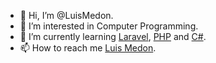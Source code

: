 - 👋 Hi, I’m @LuisMedon.
- 👀 I’m interested in Computer Programming.
- 🌱 I’m currently learning <a href="https://laravel.com" target="_blank">Laravel</a>, <a href="php.net" target="_blank">PHP</a> and <a href="https://docs.microsoft.com/en-us/dotnet/csharp/" target="_blank">C#</a>.
- 📫 How to reach me <a href="mailto:luismedon@icloud.com">Luis Medon</a>.
